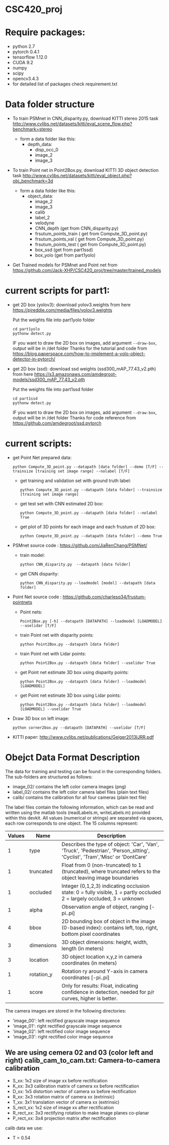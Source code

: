 # CSC420_proj

Require packages:
===========
- python 2.7
- pytorch 0.4.1
- tensorflow 1.12.0
- CUDA 9.2
- numpy
- scipy
- opencv3.4.3
- for detailed list of packages check requirement.txt

Data folder structure
========
- To train PSMnet in CNN_disparity.py, download KITTI stereo 2015 task http://www.cvlibs.net/datasets/kitti/eval_scene_flow.php?benchmark=stereo
    - form a data folder like this:
       - depth_data:
            - disp_occ_0
            - image_2
            - image_3

- To train Point net in Point2Box.py, download KITTI 3D object detection task http://www.cvlibs.net/datasets/kitti/eval_object.php?obj_benchmark=3d
    - form a data folder like this:
        - object_data:
            - image_2
            - image_3
            - calib
            - label_2
            - velodyne
            - CNN_depth (get from CNN_disparity.py)
            - frsutum_points_train ( get from Compute_3D_point.py)
            - frsutum_points_val ( get from Compute_3D_point.py)
            - frsutum_points_test ( get from Compute_3D_point.py)
            - box_ssd (get from part1ssd)
            - box_yolo (get from part1yolo)
- Get Trained models for PSMnet and Point net from https://github.com/Jack-XHP/CSC420_proj/tree/master/trained_models

current scripts for part1:
==========
- get 2D box (yolov3):  download yolov3.weights from here https://pjreddie.com/media/files/yolov3.weights

    Put the weights file into part1yolo folder
    ```
    cd part1yolo
    pythonw detect.py
    ```

    IF you want to draw the 2D box on images, add argument `--draw-box`, output will be in /det folder
    Thanks for the tutorial and code from https://blog.paperspace.com/how-to-implement-a-yolo-object-detector-in-pytorch/

- get 2D box (ssd): download ssd weights (ssd300_mAP_77.43_v2.pth) from here https://s3.amazonaws.com/amdegroot-models/ssd300_mAP_77.43_v2.pth

    Put the weights file into part1ssd folder
    ```
    cd part1ssd
    pythonw detect.py
    ```
    IF you want to draw the 2D box on images, add argument `--draw-box`,  output will be in /det folder
    Thanks for code reference from https://github.com/amdegroot/ssd.pytorch

current scripts:
==========
- get Point Net prepared data:
    ```
    python Compute_3D_point.py --datapath [data folder] --demo [T/F] --trainsize [training set image range] --nolabel [T/F]
    ```
    - get training and validation set with ground truth label: 
        ```
        python Compute_3D_point.py --datapath [data folder] --trainsize [training set image range]
        ```
    - get test set with CNN estimated 2D box: 
        ```
        python Compute_3D_point.py --datapath [data folder] --nolabel True
        ```
    - get plot of 3D points for each image and each frustum of 2D box: 
        ```
        python Compute_3D_point.py --datapath [data folder] --demo True
        ```
- PSMnet source code : https://github.com/JiaRenChang/PSMNet/
    - train model: 
        ```
        python CNN_disparity.py  --datapath [data folder]
        ```
    - get CNN disparity:  
        ```
        python CNN_disparity.py --loadmodel [model] --datapath [data folder]
        ```
- Point Net source code : https://github.com/charlesq34/frustum-pointnets
    - Point nets: 
        ```
        Point2Box.py [-h] --datapath [DATAPATH] --loadmodel [LOADMODEL] --uselidar [T/F]
        ```
    - train Point net with disparity points: 
        ```
        python Point2Box.py --datapath [data folder]
        ```
    - train Point net with Lidar points: 
        ```
        python Point2Box.py --datapath [data folder] --uselidar True
        ```
    - get Point net estimate 3D box using disparity points: 
        ```
        python Point2Box.py --datapath [data folder] --loadmodel [LOADMODEL]
        ```
    - get Point net estimate 3D box using Lidar points: 
        ```
        python Point2Box.py --datapath [data folder] --loadmodel [LOADMODEL] --uselidar True
        ```
    
- Draw 3D box on left image: 
    ```
    python corner2box.py --datapath [DATAPATH] --uselidar [T/F]
    ```
- KITTI paper: http://www.cvlibs.net/publications/Geiger2013IJRR.pdf


Obejct Data Format Description
=======================

The data for training and testing can be found in the corresponding folders.
The sub-folders are structured as follows:

  - image_02/ contains the left color camera images (png)
  - label_02/ contains the left color camera label files (plain text files)
  - calib/ contains the calibration for all four cameras (plain text file)

The label files contain the following information, which can be read and
written using the matlab tools (readLabels.m, writeLabels.m) provided within
this devkit. All values (numerical or strings) are separated via spaces,
each row corresponds to one object. The 15 columns represent:

Values |   Name   |   Description|
-------|----------|----------------------------------------------------------
   1  |  type      |   Describes the type of object: 'Car', 'Van', 'Truck', 'Pedestrian', 'Person_sitting', 'Cyclist', 'Tram','Misc' or 'DontCare'
   1   | truncated  |  Float from 0 (non-truncated) to 1 (truncated), where truncated refers to the object leaving image boundaries
   1  |  occluded   |  Integer (0,1,2,3) indicating occlusion state:  0 = fully visible, 1 = partly occluded 2 = largely occluded, 3 = unknown
   1   | alpha     |   Observation angle of object, ranging [-pi..pi]
   4   | bbox       |  2D bounding box of object in the image (0-based index): contains left, top, right, bottom pixel coordinates
   3    |dimensions |  3D object dimensions: height, width, length (in meters)
   3   | location   |  3D object location x,y,z in camera coordinates (in meters)
   1   | rotation_y  | Rotation ry around Y-axis in camera coordinates [-pi..pi]
   1   | score       | Only for results: Float, indicating confidence in detection, needed for p/r curves, higher is better.

The camera images are stored in the following directories:

  - 'image_00': left rectified grayscale image sequence
  - 'image_01': right rectified grayscale image sequence
  - 'image_02': left rectified color image sequence
  - 'image_03': right rectified color image sequence

We are using cemera 02 and 03 (color left and right)
calib_cam_to_cam.txt: Camera-to-camera calibration
--------------------------------------------------

  - S_xx: 1x2 size of image xx before rectification
  - K_xx: 3x3 calibration matrix of camera xx before rectification
  - D_xx: 1x5 distortion vector of camera xx before rectification
  - R_xx: 3x3 rotation matrix of camera xx (extrinsic)
  - T_xx: 3x1 translation vector of camera xx (extrinsic)
  - S_rect_xx: 1x2 size of image xx after rectification
  - R_rect_xx: 3x3 rectifying rotation to make image planes co-planar
  - P_rect_xx: 3x4 projection matrix after rectification

calib data we use:
  - T = 0.54

